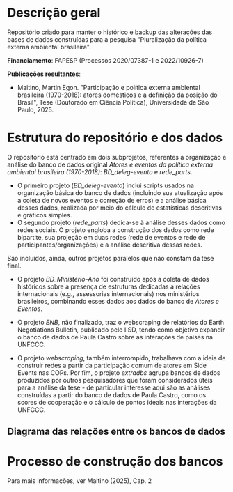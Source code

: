 # Descrição geral
Repositório criado para manter o histórico e backup das alterações das bases de dados construídas para a pesquisa "Pluralização da política externa ambiental brasileira".



**Financiamento**: FAPESP (Processos 	2020/07387-1 e 2022/10926-7)

**Publicações resultantes**: 
- Maitino, Martin Egon. "Participação e política externa ambiental brasileira (1970-2018): atores domésticos e a definição da posição do Brasil", Tese (Doutorado em Ciência Política), Universidade de São Paulo, 2025.

# Estrutura do repositório e dos dados
O repositório está centrado em dois subprojetos, referentes à organização e análise do banco de dados original *Atores e eventos da política externa ambiental brasileira (1970-2018)*: _BD_deleg-evento_ e _rede_parts_. 

- O primeiro projeto (_BD_deleg-evento_) inclui scripts usados na organização básica do banco de dados (incluindo sua atualização após a coleta de novos eventos e correção de erros) e a análise básica desses dados, realizada por meio do cálculo de estatísticas descritivas e gráficos simples. 
- O segundo projeto (_rede_parts_) dedica-se à análise desses dados como redes sociais. O projeto engloba a construção dos dados como rede bipartite, sua projeção em duas redes (rede de eventos e rede de participantes/organizações) e a análise descritiva dessas redes.

São incluídos, ainda, outros projetos paralelos que não constam da tese final. 

- O projeto _BD_Ministério-Ano_ foi construído após a coleta de dados históricos sobre a presença de estruturas dedicadas a relações internacionais (e.g., assessorias internacionais) nos ministérios brasileiros, combinando esses dados aos dados do banco de *Atores e Eventos*. 

- O projeto _ENB_, não finalizado, traz o webscraping de relatórios do Earth Negotiations Bulletin, publicado pelo IISD, tendo como objetivo expandir o banco de dados de Paula Castro sobre as interações de países na UNFCCC. 

- O projeto _webscraping_, também interrompido, trabalhava com a ideia de construir redes a partir da participação comum de atores em Side Events nas COPs. Por fim, o projeto _extradbs_ agrupa bancos de dados produzidos por outros pesquisadores que foram considerados úteis para a análise da tese - de particular interesse aqui são as análises construídas a partir do banco de dados de Paula Castro, como os scores de cooperação e o cálculo de pontos ideais nas interações da UNFCCC.

## Diagrama das relações entre os bancos de dados


# Processo de construção dos bancos
Para mais informações, ver Maitino (2025), Cap. 2
